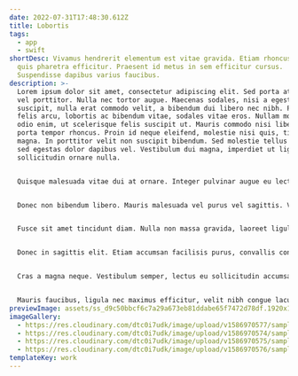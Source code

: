 ```yaml
---
date: 2022-07-31T17:48:30.612Z
title: Lobortis
tags:
  - app
  - swift
shortDesc: Vivamus hendrerit elementum est vitae gravida. Etiam rhoncus erat
  quis pharetra efficitur. Praesent id metus in sem efficitur cursus.
  Suspendisse dapibus varius faucibus.
description: >-
  Lorem ipsum dolor sit amet, consectetur adipiscing elit. Sed porta at mauris
  vel porttitor. Nulla nec tortor augue. Maecenas sodales, nisi a egestas
  suscipit, nulla erat commodo velit, a bibendum dui libero nec nibh. Proin
  felis arcu, lobortis ac bibendum vitae, sodales vitae eros. Nullam molestie
  odio enim, ut scelerisque felis suscipit ut. Mauris commodo nisi libero. Donec
  porta tempor rhoncus. Proin id neque eleifend, molestie nisi quis, tincidunt
  magna. In porttitor velit non suscipit bibendum. Sed molestie tellus lectus,
  sed egestas dolor dapibus vel. Vestibulum dui magna, imperdiet ut ligula eu,
  sollicitudin ornare nulla.


  Quisque malesuada vitae dui at ornare. Integer pulvinar augue eu lectus aliquet tempus. Cras cursus ultricies massa vel ornare. Nunc nibh nunc, ullamcorper sed elementum quis, commodo quis nisl. Orci varius natoque penatibus et magnis dis parturient montes, nascetur ridiculus mus. Nam ut lobortis neque. Maecenas congue, tortor id gravida euismod, orci urna dictum ex, fringilla tempor est lacus sit amet urna. Curabitur id ex maximus, tristique lorem vitae, convallis mi. Cras at augue lorem. Donec id metus et augue laoreet lacinia et non tortor. Vestibulum malesuada erat metus, a egestas quam convallis eget. Vivamus sollicitudin condimentum hendrerit. Aenean viverra nulla purus, euismod lacinia enim vehicula et. Etiam auctor aliquam sem, elementum varius erat scelerisque id.


  Donec non bibendum libero. Mauris malesuada vel purus vel sagittis. Vestibulum euismod urna sed elit iaculis, vel imperdiet nisi maximus. Fusce quis sapien molestie, rhoncus eros sed, consectetur massa. Duis venenatis mi at nunc tincidunt, eget maximus felis dapibus. Proin semper ornare nibh et scelerisque. Sed placerat in nisl sit amet hendrerit.


  Fusce sit amet tincidunt diam. Nulla non massa gravida, laoreet ligula vel, viverra turpis. Sed auctor, ex quis posuere malesuada, tortor dui maximus ante, a pulvinar justo erat vel est. Etiam id turpis erat. Ut tincidunt congue neque sagittis rutrum. Duis et rhoncus velit. Suspendisse tortor tellus, dapibus eu efficitur eu, ullamcorper vitae tellus. Aliquam quis neque justo. Donec congue euismod mi at gravida. Nulla imperdiet massa massa, eget semper diam convallis id.


  Donec in sagittis elit. Etiam accumsan facilisis purus, convallis congue lectus pretium et. In a pulvinar velit. Aliquam a sapien quis mi gravida pulvinar a a orci. Integer ullamcorper pretium risus ac sollicitudin. Curabitur iaculis, lorem vel tincidunt egestas, dui odio cursus neque, auctor eleifend quam leo non lorem. Vivamus hendrerit elementum est vitae gravida. Etiam rhoncus erat quis pharetra efficitur. Praesent id metus in sem efficitur cursus. Suspendisse dapibus varius faucibus.


  Cras a magna neque. Vestibulum semper, lectus eu sollicitudin accumsan, mi ex ultricies velit, id tempus lectus dui at odio. Donec vestibulum dui nec augue placerat, elementum mollis sapien varius. Nunc at sodales mi. Quisque tempus semper erat quis vestibulum. Ut eu commodo mi. Nam ac accumsan nunc. Morbi vehicula quam quis nibh mollis commodo. Duis mattis lectus ut aliquet egestas.


  Mauris faucibus, ligula nec maximus efficitur, velit nibh congue lacus, et mattis nisl nisl vitae tortor. Etiam id sem vitae sapien ullamcorper laoreet. Donec suscipit quam id risus venenatis finibus. Curabitur orci tortor, maximus eget ligula mollis, mattis rutrum tortor. Vivamus eget pellentesque purus. Suspendisse tincidunt eleifend turpis gravida aliquet. Etiam efficitur lorem sit amet suscipit faucibus.
previewImage: assets/ss_d9c50bbcf6c7a29a673eb81ddabe65f7472d78df.1920x1080.jpg
imageGallery:
  - https://res.cloudinary.com/dtc0i7udk/image/upload/v1586970577/samples/people/bicycle.jpg
  - https://res.cloudinary.com/dtc0i7udk/image/upload/v1586970574/samples/people/smiling-man.jpg
  - https://res.cloudinary.com/dtc0i7udk/image/upload/v1586970575/samples/people/boy-snow-hoodie.jpg
  - https://res.cloudinary.com/dtc0i7udk/image/upload/v1586970576/samples/people/jazz.jpg
templateKey: work
---
```

